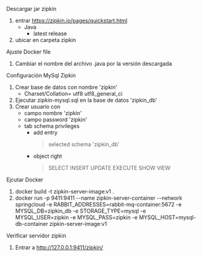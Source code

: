Descargar jar zipkin

1. entrar https://zipkin.io/pages/quickstart.html
    - Java
        * latest release
2. ubicar en carpeta zipkin

Ajuste Docker file

1. Cambiar el nombre del archivo .java por la versión descargada

Configuración MySql Zipkin

1. Crear base de datos con nombre 'zipkin'
    - Charset/Collation= utf8 utf8_general_ci
2. Ejecutar zipkin-mysql.sql en la base de datos 'zipkin_db'
2. Crear usuario con 
    - campo nombre 'zipkin'
    - campo password 'zipkin'
    - tab schema privileges
        * add entry
            > selected schema 'zipkin_db'
        * object right
            > SELECT
            > INSERT
            > UPDATE
            > EXECUTE
            > SHOW VIEW

Ejcutar Docker

1. docker build -t zipkin-server-image:v1 .
2. docker run -p 9411:9411 --name zipkin-server-container --network springcloud -e RABBIT_ADDRESSES=rabbit-mq-container:5672 -e MYSQL_DB=zipkin_db -e STORAGE_TYPE=mysql -e MYSQL_USER=zipkin -e MYSQL_PASS=zipkin -e MYSQL_HOST=mysql-db-container zipkin-server-image:v1

Verificar servidor zipkin

1. Entrar a http://127.0.0.1:9411/zipkin/